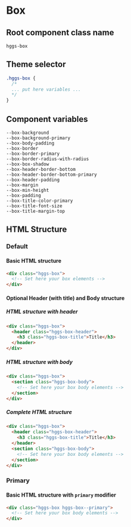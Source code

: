 # Box

## Root component class name

`hggs-box`

## Theme selector

```css
.hggs-box {
  /*
  ... put here variables ...
  */
}
```

## Component variables

```
--box-background
--box-background-primary
--box-body-padding
--box-border
--box-border-primary
--box-border-radius-with-radius
--box-box-shadow
--box-header-border-bottom
--box-header-border-bottom-primary
--box-header-padding
--box-margin
--box-min-height
--box-padding
--box-title-color-primary
--box-title-font-size
--box-title-margin-top
```

## HTML Structure

### Default

#### Basic HTML structure

```html
<div class="hggs-box">
  <!-- Set here your box elements -->
</div>
```

#### Optional Header (with title) and Body structure

##### HTML structure with header

```html
<div class="hggs-box">
  <header class="hggs-box-header">
    <h3 class="hggs-box-title">Title</h3>
  </header>
</div>
```

##### HTML structure with body

```html
<div class="hggs-box">
  <section class="hggs-box-body">
    <!-- Set here your box body elements -->
  </section>
</div>
```

##### Complete HTML structure

```html
<div class="hggs-box">
  <header class="hggs-box-header">
    <h3 class="hggs-box-title">Title</h3>
  </header>
  <section class="hggs-box-body">
    <!-- Set here your box body elements -->
  </section>
</div>
```

### Primary

#### Basic HTML structure with `primary` modifier

```html
<div class="hggs-box hggs-box--primary">
  <!-- Set here your box body elements -->
</div>
```
